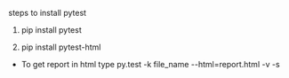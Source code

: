 steps to install pytest


1. pip install pytest

2. pip install pytest-html
- To get report in html type
py.test -k file_name --html=report.html -v -s